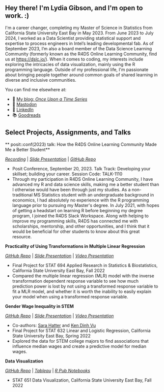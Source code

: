 ## Hey there! I'm Lydia Gibson, and I'm open to work. :)

I'm a career changer, completing my Master of Science in Statistics from California State University East Bay in May 2023. From June 2023 to July 2024, I worked as a Data Scientist providing statistical support and expertise to process engineers in Intel’s leading developmental fab. As of September 2023, I’m also a board member of the Data Science Learning Community (formerly known as the R4DS Online Learning Community, find us at https://dslc.io/). When it comes to coding, my interests include exploring the intricacies of data visualization, mainly using the R programming language. Outside of my professional life, I'm passionate about bringing people together around common goals of shared learning in diverse and inclusive communities.

You can find me elsewhere at:

- 🔗 [My blog: *Once Upon a Time Series*](https://lgibson7.quarto.pub/once-upon-a-time-series/)
- 🐘 <a rel="nofollow me" href="https://fosstodon.org/@lydz_gibby">Mastodon</a>
- 💼 [LinkedIn](https://www.linkedin.com/in/lgibson7/)
- 📚 [Goodreads](https://www.goodreads.com/user/show/107131397-lydia)


## Select Projects, Assignments, and Talks

** posit::conf(2023) talk: How the R4DS Online Learning Community Made Me a Better Student**

[*Recording*](https://youtu.be/O34cdFLotJ4?si=t2dUfY9bl2qBxrB4) | [*Slide Presentation*](https://lgibson7.quarto.pub/how-the-r4ds-online-learning-community-made-me-a-better-student/) | [*GitHub Repo*](https://github.com/lgibson7/R4DS_Made_Me_Better) 
- Posit Conference, September 20, 2023. Talk Track: Developing your skillset; building your career. Session Code: TALK-1110
- Through my participation in R4DS Online Learning Community, I have advanced my R and data science skills, making me a better student than I otherwise would have been through just my studies. As a non-traditional MS Statistics student with an undergraduate background in economics, I had absolutely no experience with the R programming language prior to pursuing my Master's degree. In July 2021, with hopes of getting a headstart on learning R before beginning my degree program, I joined the R4DS Slack Workspace. Along with helping to improve my programming skills, R4DS has connected me with scholarships, mentorship, and other opportunities, and I think that it would be beneficial for other students to know about this great resource.

**Practicality of Using Transformations in Multiple Linear Regression**

[*GitHub Repo*](https://github.com/lgibson7/Women-in-STEM) | [*Slide Presentation*](https://lgibson7.quarto.pub/women-in-stem) | [*Video Presentation*](https://youtu.be/SsaSNjnyBmE?si=Pi_jczLulh33-SdU)
- Final Project for STAT 694 Applied Research in Statistics & Biostatistics, California State University East Bay, Fall 2022
- Compared the multiple linear regression (MLR) model with the inverse transformation dependent response variable to see how much prediction power is lost by not using a transformed response variable to fit a MLR model, and whether it is worth the inability to easily explain your model when using a transformed response variable.


**Gender Wage Inequality in STEM**

[*GitHub Repo*](https://github.com/lgibson7/Gender-Wage-Inequality-in-STEM) | [*Slide Presentation*](https://rpubs.com/lgibson7/stat632_final_presentaton) | [*Video Presentation*](https://youtu.be/ihl-15wL7zY)
- Co-authors: [Sara Hatter](https://github.com/shatter0) and [Ken Dinh Vu](https://github.com/Ken-Vu)
- Final Project for STAT 632 Linear and Logistic Regression, California State University East Bay, Spring 2022 
- Explored the data for STEM college majors to find associations that influence median wages and create a predictive model for median wages. 

**Data Visualization**

[*GitHub Repo*](https://github.com/lgibson7/stat_651/) | [*Tableau*](https://public.tableau.com/app/profile/lydia.s.gibson/vizzes) | [*R Pub Notebooks*](https://rpubs.com/lgibson7/)
- STAT 651 Data Visualization, California State University East Bay, Fall 2022 

<!--
**lgibson7/lgibson7** is a ✨ _special_ ✨ repository because its `README.md` (this file) appears on your GitHub profile.

-->
